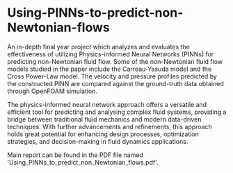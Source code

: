 # Using-PINNs-to-predict-non-Newtonian-flows

An in-depth final year project which analyzes and evaluates the effectiveness of utilizing Physics-informed Neural Networks (PINNs) for predicting non-Newtonian fluid flow. Some of the non-Newtonian fluid flow models studied in the paper include the Carreau-Yasuda model and the Cross Power-Law model. The velocity and pressure profiles predicted by the constructed PINN are compared against the ground-truth data obtained through OpenFOAM simulation. 

The physics-informed neural network approach offers a versatile and efficient tool for predicting and analysing complex fluid systems, providing a bridge between traditional fluid mechanics and modern data-driven techniques. With further advancements and refinements, this approach holds great potential for enhancing design processes, optimization strategies, and decision-making in fluid dynamics applications.

Main report can be found in the PDF file named 'Using_PINNs_to_predict_non_Newtonian_flows.pdf'.
